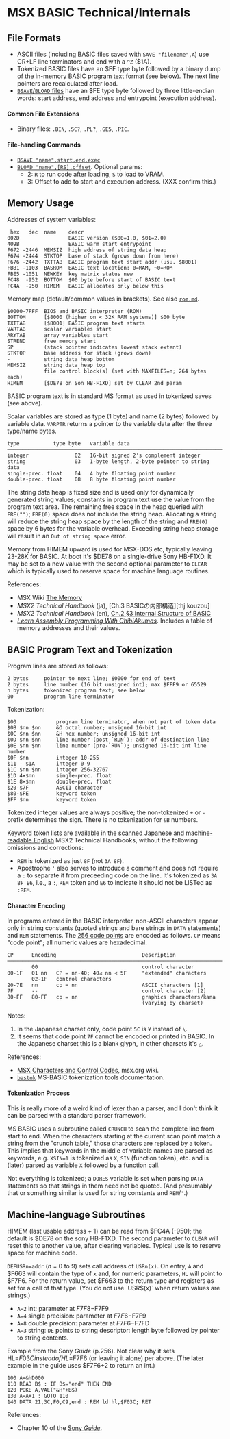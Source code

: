 MSX BASIC Technical/Internals
=============================


File Formats
------------

- ASCII files (including BASIC files saved with `SAVE "filename",A`) use
  CR+LF line terminators and end with a `^Z` ($1A).
- Tokenized BASIC files have an $FF type byte followed by a binary dump of
  the in-memory BASIC program text format (see below). The next line pointers
  are recalculated after load.
- [`BSAVE`/`BLOAD` files][binfile] have an $FE type byte followed by three
  little-endian words: start address, end address and entrypoint (execution
  address).

#### Common File Extensions

- Binary files: `.BIN`, `.SC?`, `.PL?`, `.GE5`, `.PIC`.

#### File-handling Commands

- [`BSAVE "name",start,end,exec`][bsave]
- [`BLOAD "name",[RS],offset`][bload]. Optional params:
  - 2: `R` to run code after loading, `S` to load to VRAM.
  - 3: Offset to add to start and execution address. (XXX confirm this.)


Memory Usage
------------

Addresses of system variables:

     hex   dec  name    descr
    002D                BASIC version ($00=1.0, $01=2.0)
    409B                BASIC warm start entrypoint
    F672 -2446  MEMSIZ  high address of string data heap
    F674 -2444  STKTOP  base of stack (grows down from here)
    F676 -2442  TXTTAB  BASIC program text start addr (usu. $8001)
    FBB1 -1103  BASROM  BASIC text location: 0=RAM, ¬0=ROM
    FBE5 -1051  NEWKEY  key matrix status new
    FC48  -952  BOTTOM  $00 byte before start of BASIC text
    FC4A  -950  HIMEM   BASIC allocates only below this

Memory map (default/common values in brackets). See also [`rom.md`](rom.md).

    $0000-7FFF  BIOS and BASIC interpreter (ROM)
    BOTTOM      [$8000 (higher on < 32K RAM systems)] $00 byte
    TXTTAB      [$8001] BASIC program text starts
    VARTAB      scalar variables start
    ARYTAB      array variables start
    STREND      free memory start
    SP          (stack pointer indicates lowest stack extent)
    STKTOP      base address for stack (grows down)
    -           string data heap bottom
    MEMSIZ      string data heap top
                file control block(s) (set with MAXFILES=n; 264 bytes each)
    HIMEM       [$DE78 on Son HB-F1XD] set by CLEAR 2nd param

BASIC program text is in standard MS format as used in tokenized saves (see
above).

Scalar variables are stored as type (1 byte) and name (2 bytes) followed by
variable data. `VARPTR` returns a pointer to the variable data after the
three type/name bytes.

    type           type byte   variable data
    ───────────────────────────────────────────────────────────────────────
    integer               02   16-bit signed 2's complement integer
    string                03   1-byte length, 2-byte pointer to string data
    single-prec. float    04   4 byte floating point number
    double-prec. float    08   8 byte floating point number

The string data heap is fixed size and is used only for dynamically
generated string values; constants in program text use the value from the
program text area. The remaining free space in the heap queried with
`FRE("")`; `FRE(0)` space does not include the string heap. Allocating a
string will reduce the string heap space by the length of the string and
`FRE(0)` space by 6 bytes for the variable overhead. Exceeding string heap
storage will result in an `Out of string space` error.

Memory from HIMEM upward is used for MSX-DOS etc, typically leaving 23-28K
for BASIC. At boot it's $DE78 on a single-drive Sony HB-F1XD. It may be set
to a new value with the second optional parameter to `CLEAR` which is
typically used to reserve space for machine language routines.

References:
- MSX Wiki [The Memory][mem]
- _MSX2 Technical Handbook_ (ja), [Ch.3 BASICの内部構造][thj kouzou]
- _MSX2 Technical Handbook_ (en), [Ch.2 §3 Internal Structure of BASIC][the.2.3]
- [_Learn Assembly Programming With ChibiAkumas_][chibiaku].
  Includes a table of memory addresses and their values.


BASIC Program Text and Tokenization
-----------------------------------

Program lines are stored as follows:

    2 bytes     pointer to next line; $0000 for end of text
    2 bytes     line number (16 bit unsigned int); max $FFF9 or 65529
    n bytes     tokenized program text; see below
    00          program line terminator

Tokenization:

    $00             program line terminator, when not part of token data
    $0B $nn $nn     &O octal number; unsigned 16-bit int
    $0C $nn $nn     &H hex number; unsigned 16-bit int
    $0D $nn $nn     line number (post-`RUN`); addr of destination line
    $0E $nn $nn     line number (pre-`RUN`); unsigned 16-bit int line number
    $0F $nn         integer 10-255
    $11 - $1A       integer 0-9
    $1C $nn $nn     integer 256-32767
    $1D 4×$nn       single-prec. float
    $1E 8×$nn       double-prec. float
    $20-$7F         ASCII character
    $80-$FE         keyword token
    $FF $nn         keyword token

Tokenized integer values are always positive; the non-tokenized `+` or `-`
prefix determines the sign. There is no tokenization for `&B` numbers.

Keyword token lists are available in the [scanned Japanese][thj.tok] and
[machine-readable English][the.tok] MSX2 Technical Handbooks, without the
following omissions and corrections:
- `REM` is tokenized as just `8F` (not `3A 8F`).
- Apostrophe `'` also serves to introduce a comment and does not require a
  `:` to separate it from preceeding code on the line. It's tokenized as
  `3A 8F E6`, i.e., a `:`, `REM` token and `E6` to indicate it should not
  be LISTed as `:REM`.

#### Character Encoding

In programs entered in the BASIC interpreter, non-ASCII characters appear
only in string constants (quoted strings and bare strings in `DATA`
statements) and `REM` statements. The [256 code points][charset] are
encoded as follows. `CP` means "code point"; all numeric values are
hexadecimal.

    CP      Encoding                            Description
    ───────────────────────────────────────────────────────────────────────────
            00                                  control character
    00-1F   01 nn   CP = nn-40; 40≤ nn < 5F     "extended" characters
            02-1F   control characters
    20-7E   nn      cp = nn                     ASCII characters [1]
    7F      --                                  control character [2]
    80-FF   80-FF   cp = nn                     graphics characters/kana
                                                (varying by charset)

Notes:
1. In the Japanese charset only, code point `5C` is `¥` instead of `\`.
2. It seems that code point `7F` cannot be encoded or printed in BASIC. In
   the Japanese charset this is a blank glyph, in other charsets it's `△`.

References:
- [MSX Characters and Control Codes][codes], msx.org wiki.
- [`bastok`] MS-BASIC tokenization tools documentation.

#### Tokenization Process

This is really more of a weird kind of lexer than a parser, and I don't
think it can be parsed with a standard parser framework.

MS BASIC uses a subroutine called `CRUNCH` to scan the complete line from
start to end. When the characters starting at the current scan point match
a string from the "crunch table," those characters are replaced by a token.
This implies that keywords in the middle of variable names are parsed as
keywords, e.g. `XSIN=1` is tokenized as `X`, `SIN` (function token), etc.
and is (later) parsed as variable `X` followed by a function call.

Not everything is tokenized; a `DORES` variable is set when parsing `DATA`
statements so that strings in them need not be quoted. (And presumably that
or something similar is used for string constants and `REM`/`'`.)


Machine-language Subroutines
----------------------------

HIMEM (last usable address + 1) can be read from $FC4A (-950); the default
is $DE78 on the sony HB-F1XD. The second parameter to `CLEAR` will reset
this to another value, after clearing variables. Typical use is to reserve
space for machine code.

`DEFUSRn=addr` (_n_ = 0 to 9) sets call address of `USRn(x)`. On entry, `A`
and $F663 will contain the type of `x` and, for numeric parameters, `HL`
will point to $F7F6. For the return value, set $F663 to the return type and
registers as set for a call of that type. (You do not use `USR$(x)` when
return values are strings.)
- `A=2` int: parameter at $F7F8-$F7F9
- `A=4` single precision: parameter at $F7F6-$F7F9
- `A=8` double precision: parameter at $F7F6-$F7FD
- `A=3` string: `DE` points to string descriptor: length byte followed by
  pointer to string contents.

Example from the Sony _Guide_ (p.256). Not clear why it sets HL=$F03C
instead of HL=$F7F6 (or leaving it alone) per above. (The later example in
the guide uses $F7F6+2 to return an int.)

    100 A=&hD000
    110 READ B$ : IF B$="end" THEN END
    120 POKE A,VAL("&H"+B$)
    130 A=A+1 : GOTO 110
    140 DATA 21,3C,F0,C9,end : REM ld hl,$F03C; RET

References:
- Chapter 10 of the [Sony _Guide_][guide].


<!-------------------------------------------------------------------->
[`bastok`]: https://github.com/0cjs/bastok
[binfile]: https://www.msx.org/wiki/MSX-BASIC_file_formats#MSX-BASIC_binary_files
[bload]: https://www.msx.org/wiki/BLOAD
[bsave]: https://www.msx.org/wiki/BSAVE
[charset]: ./charset.md
[chibiaku]: https://www.chibiakumas.com/z80/msx.php
[codes]: https://www.msx.org/wiki/MSX_Characters_and_Control_Codes
[guide]: https://archive.org/stream/AGuideToMSXVersion2.0#page/n3/mode/1up
[mem]: https://www.msx.org/wiki/The_Memory
[the.2.3]: https://github.com/Konamiman/MSX2-Technical-Handbook/blob/master/md/Chapter2.md/#3-internal-structure-of-basic
[the.tok]: https://github.com/Konamiman/MSX2-Technical-Handbook/blob/master/md/Chapter2.md/#table-220--list-of-intermediate-codes
[thj.tok]: https://archive.org/stream/MSX2TechnicalHandBookFE1986#page/n74/mode/1up
